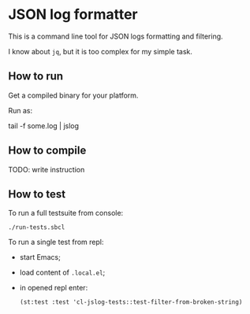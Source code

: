 # JSON log formatter

This is a command line tool for JSON logs formatting and filtering.

I know about `jq`, but it is too complex for my simple task.

## How to run

Get a compiled binary for your platform.

Run as:

tail -f some.log | jslog <filter> <format>

## How to compile

TODO: write instruction

## How to test

To run a full testsuite from console:

```
./run-tests.sbcl
```

To run a single test from repl:

* start Emacs;
* load content of `.local.el`;
* in opened repl enter:

  ```
  (st:test :test 'cl-jslog-tests::test-filter-from-broken-string)
  ```

